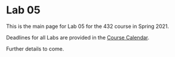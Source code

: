 # Lab 05

This is the main page for Lab 05 for the 432 course in Spring 2021.

Deadlines for all Labs are provided in the [Course Calendar](https://thomaselove.github.io/432/calendar.html).

Further details to come.
